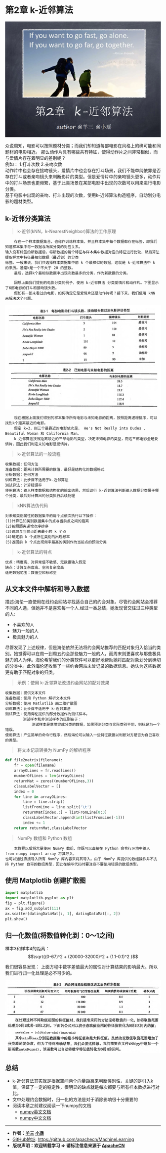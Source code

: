 # 第2章 k-近邻算法
<script type="text/javascript" src="http://cdn.mathjax.org/mathjax/latest/MathJax.js?config=default"></script>

![k-近邻算法_首页](/images/2.KNN/knn_headPage_xy.png "k-近邻算法首页")

众说周知，电影可以按照题材分类；而我们却知道每部电影在风格上的确可能和同题材的电影相近。
那么动作片具有哪些共有特征，使得动作片之间非常相似，而与爱情片存在着明显的差别呢？<br/>
例如： 1.打斗次数  2.亲吻次数<br/>
动作片中也会存在接吻镜头，爱情片中也会存在打斗场景，我们不能单纯依靠是否存在打斗或者亲吻镜头来判断影片的类型。但是爱情片中的亲吻镜头更多，动作片中的打斗场景也更频繁，基于此类场景在某部电影中出现的次数可以用来进行电影分类。<br/>
基于电影中出现的亲吻、打斗出现的次数，使用k-近邻算法构造程序，自动划分电影的题材类型。

## k-近邻分类算法

> k-近邻(kNN，k-NearestNeighbor)算法的工作原理

```
    存在一个样本数据集合，也称作训练样本集，并且样本集中每个数据都存在标签，即我们知道样本集中每一数据与所属分类的对应关系。
输入没有标签的新数据后，将新数据的每个特征与样本集中数据对应的特征进行比较，然后算法提取样本中特征最相似数据（最近邻）的分类
标签。一般来说，我们只选择样本数据集中前 k 个最相似的数据，这就是 k-近邻算法中 k 的来历。通常k是一个不大于 20 的整数。
    最后，选择k个最相似数据中出现次数最多的分类，作为新数据的分类。
```

```
    回想上面我们提到的电影分类的例子，使用 k-近邻算法 分类爱情片和动作片。下图显示了6部电影的打斗和接吻镜头数。
    假如有一部未看过的电影，如何确定它是爱情片还是动作片呢？接下来，我们使用 kNN 来解决这个问题。
```


![电影视频案例](/images/2.KNN/knn-1-movie.png "电影视频案例")

```
    现在根据上面我们得到的样本集中所有电影与未知电影的距离，按照距离递增排序，可以找到k个距离最近的电影。
    假定 k=3，则三个最靠近的电影依次是， He's Not Really into Dudes 、 Beautiful Woman 和 California Man。
    k-近邻算法按照距离最近的三部电影的类型，决定未知电影的类型，而这三部电影全是爱情片，因此我们判定未知电影是爱情片。
```

> k-近邻算法的一般流程

```
收集数据：任何方法
准备数据：距离计算所需要的数值，最好是结构化的数据格式
分析数据：任何方法
训练算法：此步骤不适用于k-近邻算法
测试算法：计算错误率
使用算法：输入样本数据和结构化的输出结果，然后运行 k-近邻算法判断输入数据分类属于哪个分类，最后对计算出的分类执行后续处理
```

> kNN算法伪代码

```
对未知类别属性的数据集中的每个点依次执行以下操作：
(1)计算已知类别数据集中的点与当前点之间的距离
(2)按照距离递增次序排序
(3)选取与当前点距离最小的 k 个点
(4)确定前 k 个点所在类别的出现频率
(5)返回前 k 个点出现频率最高的类别作为当前点的预测分类
```

> k-近邻算法的特点

```
优点：精度高、对异常值不敏感、无数据输入假定
缺点：计算复杂度高、空间复杂度高
适用数据范围：数值型和标称型
```

## 从文本文件中解析和导入数据

描述:海伦一直使用在线约会网站寻找适合自己的约会对象。尽管约会网站会推荐不同的人选，但她并不是喜欢每一个人.经过一番总结，她发现曾交往过三种类型的人:
* 不喜欢的人
* 魅力一般的人
* 极具魅力的人

尽管发现了上述规律，但是海伦依然无法将约会网站推荐的匹配对象归入恰当的类别。她觉得可以在周一到周五约会那些魅力一般的人，而周末则更喜欢与那些极具魅力的人为伴。海伦希望我们的分类软件可以更好地帮助她将匹配对象划分到确切的分类中。此外海伦还收集了一些约会网站未曾记录的数据信息。她认为这些数据更有助于匹配对象的归类。

> 示例：使用 k-近邻算法改进约会网站的配对效果

```
收集数据：提供文本文件
准备数据：使用 Python 解析文本文件
分析数据：使用 Matlotlib 画二维扩散图
训练算法：此步骤不适用于 k-近邻算法
测试算法：使用海伦提供的部分数据作为测试样本。
        测试样本和非测试样本的区别在于：
            测试样本是意境完成分类的数据，如果预测分类与实际类别不同，则标记为一个错误。
使用算法：产生简单的命令行程序，然后海伦可以输入一些特征数据以判断对方是否为自己喜欢的类型。
```

> 将文本记录转换为 NumPy 的解析程序

```Python
def file2matrix(filename):
    fr = open(filename)
    arrayOLines = fr.readlines()
    numberOfLines = len(arrayOLines)
    returnMat = zeros((numberOfLines,3))
    classLabelVector = []
    index = 0
    for line in arrayOLines:
        line = line.strip()
        listFromLine = line.split('\t')
        returnMat[index,:] = listFromLine[0:3]
        classLabelVector.append(int(listFromLine[-1]))
        index += 1
    return returnMat,classLabelVector
```

> NumPy 数组和 Python 数组

```
    本教程以后将大量使用 NumPy 数组，你既可以直接在 Python 命令行环境中输入 from numpy import array 将其导入，
也可以通过直接导入所有 NumPy 库内容来将其导入。由于 NumPy 库提供的数组操作并不支持 Python 自带的数组类型，因此在编写代码时要注意不要使用错误的数组类型。
```


## 使用 Matplotlib 创建扩散图

```Python
import matplotlib
import matplotlib.pyplot as plt
fig = plt.figure()
ax = fig.add_subplot(111)
ax.scatter(datingDataMat[:, 1], datingDataMat[:, 2])
plt.show()
```

## 归一化数值(将数值转化到：0～1之间)

样本3和样本4的距离：
$$\sqrt{(0-67)^2 + (20000-32000)^2 + (1.1-0.1)^2 }$$

我们很容易发现： 上面方程中数字差值最大的属性对计算结果的影响最大。所以我们进行归一化处理是必不可少的。<br>

![约会网站案例](/images/2.KNN/knn-2-date.png "归一化数据")

## 总结

* k-近邻算法其实就是根据空间两个向量距离来判断类别性，关键的是引入k值，保证了一定的稳定性，很明显的缺点就是每次都要与所有样本数据进行对比。
* 文中处理约会数据时，归一化的方法是对于消除影响很十分重要的
* 阅读本章之前建议阅读一下numpy的文档
    * [numpy英文文档](https://docs.scipy.org/doc/numpy-dev/user/quickstart.html "NumPy英文文档")
    * [numpy中文文档](http://old.sebug.net/paper/books/scipydoc/numpy_intro.html "NumPy中文文档")

* * *

* **作者：[羊三](http://www.apache.wiki/display/~xuxin) [小瑶](http://www.apache.wiki/display/~chenyao)**
* [GitHub地址](https://github.com/apachecn/MachineLearning): <https://github.com/apachecn/MachineLearning>
* **版权声明：欢迎转载学习 => 请标注信息来源于 [ApacheCN](http://www.apache.wiki)**
